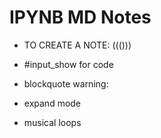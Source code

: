 # IPYNB MD Notes
- TO CREATE A NOTE: ((()))

- #input_show for code
- blockquote warning:
- expand mode
- musical loops 